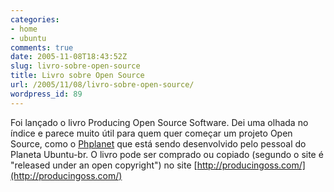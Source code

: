 ```yaml
---
categories:
- home
- ubuntu
comments: true
date: 2005-11-08T18:43:52Z
slug: livro-sobre-open-source
title: Livro sobre Open Source
url: /2005/11/08/livro-sobre-open-source/
wordpress_id: 89
---
```


Foi lançado o livro Producing  Open Source Software.
Dei uma olhada no índice e parece muito útil para quem quer começar um projeto Open Source, como o [Phplanet](http://blog.meyer.eti.br/?p=7) que  está sendo desenvolvido pelo pessoal do Planeta Ubuntu-br.
O livro pode ser comprado ou copiado (segundo o site é "released under an open copyright") no site
[http://producingoss.com/](http://producingoss.com/)
